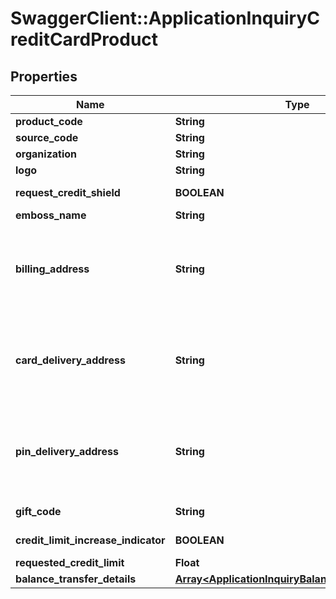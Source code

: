 # SwaggerClient::ApplicationInquiryCreditCardProduct

## Properties
Name | Type | Description | Notes
------------ | ------------- | ------------- | -------------
**product_code** | **String** | A unique code that identifies the product. | 
**source_code** | **String** | A source code to identify the product | 
**organization** | **String** | Card issuing organization name | 
**logo** | **String** | Product logo to identify the product | 
**request_credit_shield** | **BOOLEAN** | Insurance enrolment for outstanding balance on the card. Valid values: true and false | [optional] 
**emboss_name** | **String** | Name to be embossed on card. | [optional] 
**billing_address** | **String** | Billing address of applicant. This is a reference data field. Please use /v1/apac/utilities/referenceData/{addressType} resource to get valid value of this field with description. You can use addressType field as the referenceCode parameter to retrieve the values. | [optional] 
**card_delivery_address** | **String** | Card delivery address of applicant. This is a reference data field. Please use /v1/apac/utilities/referenceData/{addressType} resource to get valid value of this field with description. You can use addressType field name as the referenceCode parameter to retrieve the values. | [optional] 
**pin_delivery_address** | **String** | Delivery address  for card pin of applicant. This is a reference data field. Please use /v1/apac/utilities/referenceData/{addressType} resource to get valid value of this field with description. You can use addressType field name as the referenceCode parameter to retrieve the values. | [optional] 
**gift_code** | **String** | A  unique code that identifies the gift offered along with the product | [optional] 
**credit_limit_increase_indicator** | **BOOLEAN** | Option  to review the credit limit in the future.Valid values: true and false | [optional] 
**requested_credit_limit** | **Float** | Credit limit accepted by applicant | [optional] 
**balance_transfer_details** | [**Array&lt;ApplicationInquiryBalanceTransferDetails&gt;**](ApplicationInquiryBalanceTransferDetails.md) |  | [optional] 

